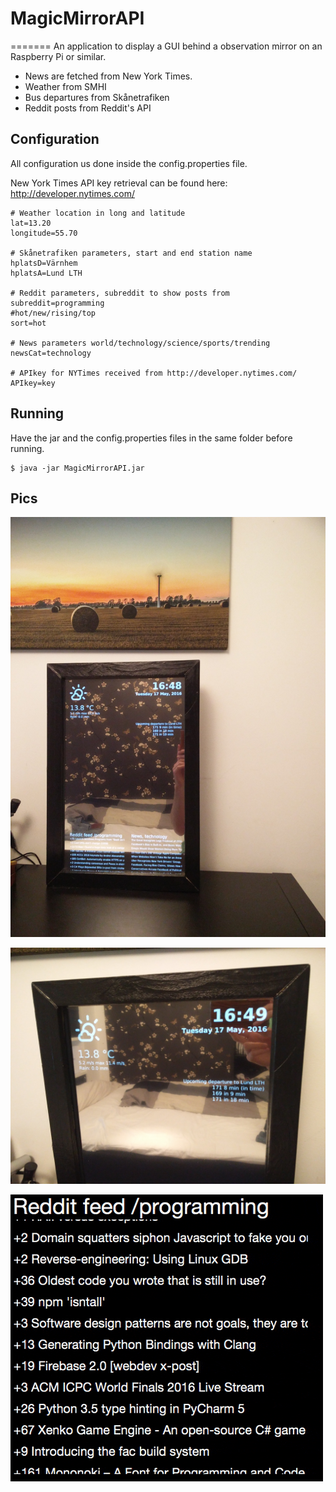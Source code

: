 # MagicMirrorAPI
=======
An application to display a GUI behind a observation mirror on an Raspberry Pi or similar.

- News are fetched from New York Times.
- Weather from SMHI
- Bus departures from Skånetrafiken
- Reddit posts from Reddit's API

## Configuration
All configuration us done inside the config.properties file.

New York Times API key retrieval can be found here: http://developer.nytimes.com/

    # Weather location in long and latitude
    lat=13.20
    longitude=55.70

    # Skånetrafiken parameters, start and end station name
    hplatsD=Värnhem
    hplatsA=Lund LTH

    # Reddit parameters, subreddit to show posts from
    subreddit=programming
    #hot/new/rising/top
    sort=hot

    # News parameters world/technology/science/sports/trending
    newsCat=technology

    # APIkey for NYTimes received from http://developer.nytimes.com/
    APIkey=key

## Running
Have the jar and the config.properties files in the same folder before running.

    $ java -jar MagicMirrorAPI.jar

## Pics

![Mirror](pics/IMG_20160517_164826.jpg)

![Mirror](pics/IMG_20160517_164955.jpg)

![Mirror](pics/ezgif.com-video-to-gif.gif)
